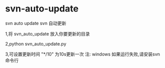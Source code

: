 # svn-auto-update
svn auto update svn 自动更新

1,将 svn_auto_update 放入你要更新的目录

2,python svn_auto_update.py

3,可设置更新时间 "*/10" 为10s更新一次
注: windows 如果运行失败,请安装svn命令行
